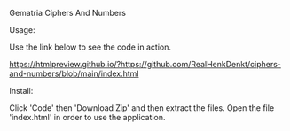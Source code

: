 Gematria Ciphers And Numbers

Usage:

Use the link below to see the code in action.

https://htmlpreview.github.io/?https://github.com/RealHenkDenkt/ciphers-and-numbers/blob/main/index.html


Install:

Click 'Code' then 'Download Zip' and then extract the files. Open the file 'index.html' in order to use the application.




